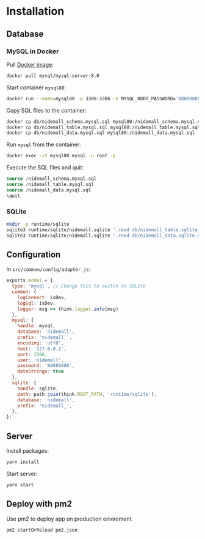 # Installation

## Database

### MySQL in Docker

Pull [Docker image](https://hub.docker.com/r/mysql/mysql-server/):

```bash
docker pull mysql/mysql-server:8.0
```

Start container `mysql80`:

```bash
docker run --name=mysql80 -p 3306:3306 -e MYSQL_ROOT_PASSWORD='88888888' -e MYSQL_USER='nidemall' -e MYSQL_PASSWORD='88888888' -d mysql/mysql-server:8.0
```

Copy SQL files to the container:

```bash
docker cp db/nidemall_schema.mysql.sql mysql80:/nidemall_schema.mysql.sql
docker cp db/nidemall_table.mysql.sql mysql80:/nidemall_table.mysql.sql
docker cp db/nidemall_data.mysql.sql mysql80:/nidemall_data.mysql.sql
```

Run `mysql` from the container:

```bash
docker exec -it mysql80 mysql -u root -p
```

Execute the SQL files and quit:

```sql
source /nidemall_schema.mysql.sql
source /nidemall_table.mysql.sql
source /nidemall_data.mysql.sql
\quit
```

### SQLite

```bash
mkdir -p runtime/sqlite
sqlite3 runtime/sqlite/nidemall.sqlite '.read db/nidemall_table.sqlite.sql'
sqlite3 runtime/sqlite/nidemall.sqlite '.read db/nidemall_data.sqlite.sql'
```

## Configuration

In `src/common/config/adapter.js`:

```js
exports.model = {
  type: 'mysql', // Change this to switch to SQLite
  common: {
    logConnect: isDev,
    logSql: isDev,
    logger: msg => think.logger.info(msg)
  },
  mysql: {
    handle: mysql,
    database: 'nidemall',
    prefix: 'nidemall_',
    encoding: 'utf8',
    host: '127.0.0.1',
    port: 3306,
    user: 'nidemall',
    password: '88888888',
    dateStrings: true
  },
  sqlite: {
    handle: sqlite,
    path: path.join(think.ROOT_PATH, 'runtime/sqlite'),
    database: 'nidemall',
    prefix: 'nidemall_',
  },
};
```

## Server

Install packages:

```bash
yarn install
```

Start server:

```bash
yarn start
```

## Deploy with pm2

Use pm2 to deploy app on production enviroment.

```bash
pm2 startOrReload pm2.json
```
